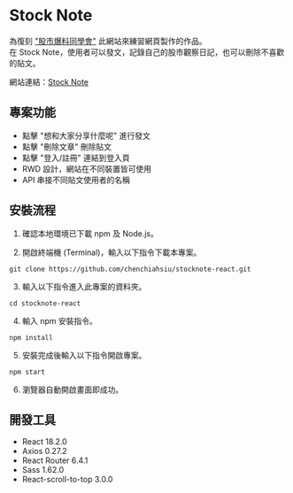 # Stock Note

為復刻 ["股市爆料同學會"](https://www.cmoney.tw/forum/popular/buzz) 此網站來練習網頁製作的作品。<br/>
在 Stock Note，使用者可以發文，記錄自己的股市觀察日記，也可以刪除不喜歡的貼文。

網站連結：[Stock Note](https://chenchiahsiu.github.io/stocknote-react/)

## 專案功能

- 點擊 "想和大家分享什麼呢" 進行發文
- 點擊 "刪除文章" 刪除貼文
- 點擊 "登入/註冊" 連結到登入頁
- RWD 設計，網站在不同裝置皆可使用
- API 串接不同貼文使用者的名稱

## 安裝流程

1. 確認本地環境已下載 npm 及 Node.js。

2. 開啟終端機 (Terminal)，輸入以下指令下載本專案。

```
git clone https://github.com/chenchiahsiu/stocknote-react.git
```

3. 輸入以下指令進入此專案的資料夾。

```
cd stocknote-react
```

4. 輸入 npm 安裝指令。

```
npm install
```

5. 安裝完成後輸入以下指令開啟專案。

```
npm start
```

6. 瀏覽器自動開啟畫面即成功。

## 開發工具

- React 18.2.0
- Axios 0.27.2
- React Router 6.4.1
- Sass 1.62.0
- React-scroll-to-top 3.0.0

